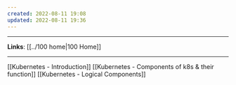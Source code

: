 ```yaml
---
created: 2022-08-11 19:08
updated: 2022-08-11 19:36
---
```

---
**Links**: [[../100 home|100 Home]]

---
[[Kubernetes - Introduction]]
[[Kubernetes - Components of k8s & their function]]
[[Kubernetes - Logical Components]]